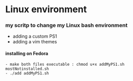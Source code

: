 # Linux environment  

### my scritp to change my Linux bash environment 

- adding a custom  PS1 
- adding a vim themes


#### installing on Fedora 

    - make both files executable : chmod u+x addMyPS1.sh mostNotinstalled.sh
    - ./add addMyPS1.sh


